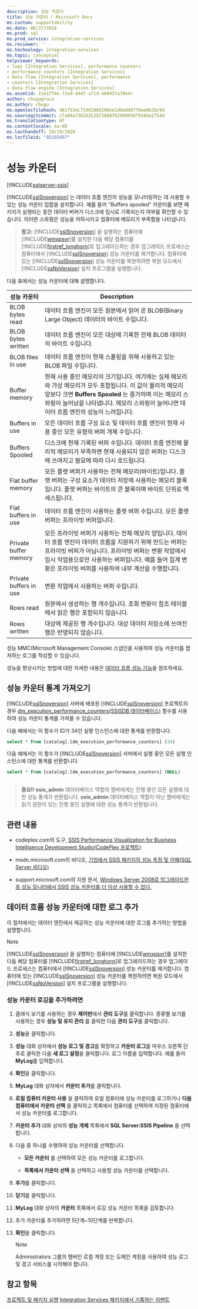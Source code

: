 ```yaml
---
description: 성능 카운터
title: 성능 카운터 | Microsoft Docs
ms.custom: supportability
ms.date: 08/27/2016
ms.prod: sql
ms.prod_service: integration-services
ms.reviewer: ''
ms.technology: integration-services
ms.topic: conceptual
helpviewer_keywords:
- logs [Integration Services], performance counters
- performance counters [Integration Services]
- data flow [Integration Services], performance
- counters [Integration Services]
- data flow engine [Integration Services]
ms.assetid: 11e17f4e-72ed-44d7-a71d-a68937a78e4c
author: chugugrace
ms.author: chugu
ms.openlocfilehash: 481f534c719d188d108ee1d9edd0776ee8b2bc9d
ms.sourcegitcommit: cfa04a73b26312bf18d8f6296891679166e2754d
ms.translationtype: HT
ms.contentlocale: ko-KR
ms.lasthandoff: 10/19/2020
ms.locfileid: "92192457"
---
```

# <a name="performance-counters"></a>성능 카운터

[!INCLUDE[sqlserver-ssis](../../includes/applies-to-version/sqlserver-ssis.md)]


  [!INCLUDE[ssISnoversion](../../includes/ssisnoversion-md.md)] 는 데이터 흐름 엔진의 성능을 모니터링하는 데 사용할 수 있는 성능 카운터 집합을 설치합니다. 예를 들어 "Buffers spooled" 카운터를 보면 패키지가 실행되는 동안 데이터 버퍼가 디스크에 임시로 기록되는지 여부를 확인할 수 있습니다. 이러한 스와핑은 성능을 저하시키고 컴퓨터에 메모리가 부족함을 나타냅니다.  
  
> **참고:** [!INCLUDE[ssISnoversion](../../includes/ssisnoversion-md.md)] 을 실행하는 컴퓨터에 [!INCLUDE[winxpsvr](../../includes/winxpsvr-md.md)]를 설치한 다음 해당 컴퓨터를 [!INCLUDE[firstref_longhorn](../../includes/firstref-longhorn-md.md)]로 업그레이드하는 경우 업그레이드 프로세스는 컴퓨터에서 [!INCLUDE[ssISnoversion](../../includes/ssisnoversion-md.md)] 성능 카운터를 제거합니다. 컴퓨터에 있는 [!INCLUDE[ssISnoversion](../../includes/ssisnoversion-md.md)] 성능 카운터를 복원하려면 복원 모드에서 [!INCLUDE[ssNoVersion](../../includes/ssnoversion-md.md)] 설치 프로그램을 실행합니다.  
  
 다음 표에서는 성능 카운터에 대해 설명합니다.  
  
|성능 카운터|Description|  
|-------------------------|-----------------|  
|BLOB bytes read|데이터 흐름 엔진이 모든 원본에서 읽어 온 BLOB(Binary Large Object) 데이터의 바이트 수입니다.|  
|BLOB bytes written|데이터 흐름 엔진이 모든 대상에 기록한 전체 BLOB 데이터의 바이트 수입니다.|  
|BLOB files in use|데이터 흐름 엔진이 현재 스풀링을 위해 사용하고 있는 BLOB 파일 수입니다.|  
|Buffer memory|현재 사용 중인 메모리의 크기입니다. 여기에는 실제 메모리와 가상 메모리가 모두 포함됩니다. 이 값이 물리적 메모리 양보다 크면 **Buffers Spooled** 는 증가하며 이는 메모리 스와핑이 늘어남을 나타냅니다. 메모리 스와핑이 늘어나면 데이터 흐름 엔진의 성능이 느려집니다.|  
|Buffers in use|모든 데이터 흐름 구성 요소 및 데이터 흐름 엔진이 현재 사용 중인 모든 유형의 버퍼 개체 수입니다.|  
|Buffers Spooled|디스크에 현재 기록된 버퍼 수입니다. 데이터 흐름 엔진에 물리적 메모리가 부족하면 현재 사용되지 않은 버퍼는 디스크에 쓰여지고 필요에 따라 다시 로드됩니다.|  
|Flat buffer memory|모든 플랫 버퍼가 사용하는 전체 메모리(바이트)입니다. 플랫 버퍼는 구성 요소가 데이터 저장에 사용하는 메모리 블록입니다. 플랫 버퍼는 바이트의 큰 블록이며 바이트 단위로 액세스됩니다.|  
|Flat buffers in use|데이터 흐름 엔진이 사용하는 플랫 버퍼 수입니다. 모든 플랫 버퍼는 프라이빗 버퍼입니다.|  
|Private buffer memory|모든 프라이빗 버퍼가 사용하는 전체 메모리 양입니다. 데이터 흐름 엔진이 데이터 흐름을 지원하기 위해 만드는 버퍼는 프라이빗 버퍼가 아닙니다. 프라이빗 버퍼는 변환 작업에서 임시 작업용으로만 사용하는 버퍼입니다. 예를 들어 집계 변환은 프라이빗 버퍼를 사용하여 내부 계산을 수행합니다.|  
|Private buffers in use|변환 작업에서 사용하는 버퍼 수입니다.|  
|Rows read|원본에서 생성하는 행 개수입니다. 조회 변환이 참조 테이블에서 읽은 행은 포함되지 않습니다.|  
|Rows written|대상에 제공된 행 개수입니다. 대상 데이터 저장소에 쓰여진 행은 반영되지 않습니다.|  
  
 성능 MMC(Microsoft Management Console) 스냅인을 사용하여 성능 카운터를 캡처하는 로그를 작성할 수 있습니다.  
  
 성능을 향상시키는 방법에 대한 자세한 내용은 [데이터 흐름 성능 기능](../../integration-services/data-flow/data-flow-performance-features.md)을 참조하세요.  
  
## <a name="obtain-performance-counter-statistics"></a>성능 카운터 통계 가져오기  
 [!INCLUDE[ssISnoversion](../../includes/ssisnoversion-md.md)] 서버에 배포된 [!INCLUDE[ssISnoversion](../../includes/ssisnoversion-md.md)] 프로젝트의 경우 [dm_execution_performance_counters&#40;SSISDB 데이터베이스&#41;](../../integration-services/functions-dm-execution-performance-counters.md) 함수를 사용하여 성능 카운터 통계를 가져올 수 있습니다.  
  
 다음 예에서는 이 함수가 ID가 34인 실행 인스턴스에 대한 통계를 반환합니다.  
  
```sql
select * from [catalog].[dm_execution_performance_counters] (34)  
```  
  
 다음 예에서는 이 함수가 [!INCLUDE[ssISnoversion](../../includes/ssisnoversion-md.md)] 서버에서 실행 중인 모든 실행 인스턴스에 대한 통계를 반환합니다.  
  
```sql
select * from [catalog].[dm_execution_performance_counters] (NULL)  
  
```  
  
> **중요!!** **ssis_admin** 데이터베이스 역할의 멤버에게는 진행 중인 모든 실행에 대한 성능 통계가 반환됩니다.  **ssis_admin** 데이터베이스 역할이 아닌 멤버에게는 읽기 권한이 있는 진행 중인 실행에 대한 성능 통계가 반환됩니다.  
  
## <a name="related-content"></a>관련 내용  
  
-   codeplex.com의 도구, [SSIS Performance Visualization for Business Intelligence Development Studio(CodePlex 프로젝트)](https://go.microsoft.com/fwlink/?LinkId=146626)  
  
-   msdn.microsoft.com의 비디오, [기업에서 SSIS 패키지의 성능 측정 및 이해(SQL Server 비디오)](/previous-versions/sql/sql-server-2008/dd795223(v=sql.100))  
  
-   support.microsoft.com의 지원 문서, [Windows Server 2008로 업그레이드한 후 성능 모니터에서 SSIS 성능 카운터를 더 이상 사용할 수 없다.](https://go.microsoft.com/fwlink/?LinkId=235319)  

## <a name="add-a-log-for-data-flow-performance-counters"></a>데이터 흐름 성능 카운터에 대한 로그 추가
  이 절차에서는 데이터 엔진에서 제공하는 성능 카운터에 대한 로그를 추가하는 방법을 설명합니다.  
  
> [!NOTE]  
>  [!INCLUDE[ssISnoversion](../../includes/ssisnoversion-md.md)] 을 실행하는 컴퓨터에 [!INCLUDE[winxpsvr](../../includes/winxpsvr-md.md)]를 설치한 다음 해당 컴퓨터를 [!INCLUDE[firstref_longhorn](../../includes/firstref-longhorn-md.md)]로 업그레이드하는 경우 업그레이드 프로세스는 컴퓨터에서 [!INCLUDE[ssISnoversion](../../includes/ssisnoversion-md.md)] 성능 카운터를 제거합니다. 컴퓨터에 있는 [!INCLUDE[ssISnoversion](../../includes/ssisnoversion-md.md)] 성능 카운터를 복원하려면 복원 모드에서 [!INCLUDE[ssNoVersion](../../includes/ssnoversion-md.md)] 설치 프로그램을 실행합니다.  
  
### <a name="to-add-logging-of-performance-counters"></a>성능 카운터 로깅을 추가하려면  
  
1.  클래식 보기를 사용하는 경우 **제어판**에서 **관리 도구**를 클릭합니다. 종류별 보기를 사용하는 경우 **성능 및 유지 관리** 를 클릭한 다음 **관리 도구**를 클릭합니다.  
  
2.  **성능**을 클릭합니다.  
  
3.  **성능** 대화 상자에서 **성능 로그 및 경고**를 확장하고 **카운터 로그**를 마우스 오른쪽 단추로 클릭한 다음 **새 로그 설정**을 클릭합니다. 로그 이름을 입력합니다. 예를 들어 **MyLog**를 입력합니다.  
  
4.  **확인**을 클릭합니다.  
  
5.  **MyLog** 대화 상자에서 **카운터 추가**를 클릭합니다.  
  
6.  **로컬 컴퓨터 카운터 사용** 을 클릭하여 로컬 컴퓨터에 성능 카운터를 로그하거나 **다음 컴퓨터에서 카운터 선택** 을 클릭하고 목록에서 컴퓨터를 선택하여 지정된 컴퓨터에서 성능 카운터를 로그합니다.  
  
7.  **카운터 추가** 대화 상자의 **성능 개체** 목록에서 **SQL Server:SSIS Pipeline** 을 선택합니다.  
  
8.  다음 중 하나를 수행하여 성능 카운터를 선택합니다.  
  
    -   **모든 카운터** 를 선택하여 모든 성능 카운터를 로그합니다.  
  
    -   **목록에서 카운터 선택** 을 선택하고 사용할 성능 카운터를 선택합니다.  
  
9. **추가**를 클릭합니다.  
  
10. **닫기**를 클릭합니다.  
  
11. **MyLog** 대화 상자의 **카운터** 목록에서 로깅 성능 카운터 목록을 검토합니다.  
  
12. 추가 카운터를 추가하려면 5단계~10단계를 반복합니다.  
  
13. **확인**을 클릭합니다.  
  
    > [!NOTE]  
    >  Administrators 그룹의 멤버인 로컬 계정 또는 도메인 계정을 사용하여 성능 로그 및 경고 서비스를 시작해야 합니다.  

## <a name="see-also"></a>참고 항목  
 [프로젝트 및 패키지 실행](../packages/run-integration-services-ssis-packages.md) [Integration Services 패키지에서 기록하는 이벤트](../../integration-services/performance/events-logged-by-an-integration-services-package.md)